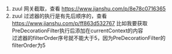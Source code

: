 1. zuul 网关截取，查看 https://www.jianshu.com/p/8e78c0716365
2. zuul 过滤器的执行是有先后顺序的，查看 https://www.jianshu.com/p/ff863d532767
   比如我要获取PreDecorationFilter执行后添加在currentContext的内容   
   过滤器的filterOrder序号就不能大于5，因为PreDecorationFilter的filterOrder为5
